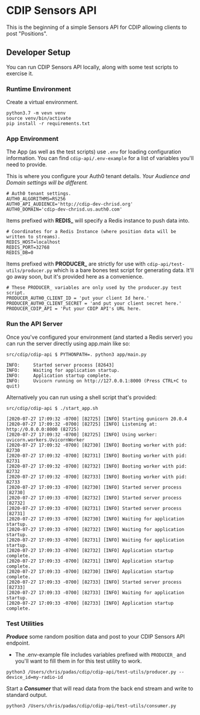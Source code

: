 # CDIP Sensors API

This is the beginning of a simple Sensors API for CDIP allowing clients to post "Positions".

## Developer Setup

You can run CDIP Sensors API locally, along with some test scripts to exercise it.

### Runtime Environment

Create a virtual environment.

```shell
python3.7 -m vevn venv
source venv/bin/activate
pip install -r requirements.txt
```

### App Environment

The App (as well as the test scripts) use `.env` for loading configuration information. You can find `cdip-api/.env-example` for a list of variables you'll need to provide.

This is where you configure your Auth0 tenant details. *Your Audience and Domain settings will be different.*

```shell
# Auth0 tenant settings.
AUTH0_ALGORITHMS=RS256
AUTH0_API_AUDIENCE='http://cdip-dev-chrisd.org'
AUTH0_DOMAIN='cdip-dev-chrisd.us.auth0.com'
```

Items prefixed with **REDIS_** will specify a Redis instance to push data into.
```shell
# Coordinates for a Redis Instance (where position data will be written to streams).
REDIS_HOST=localhost
REDIS_PORT=32768
REDIS_DB=0
```

Items prefixed with **PRODUCER_** are strictly for use with `cdip-api/test-utils/producer.py` which is a bare bones test script for generating data. It'll go away soon, but it's provided here as a convenience.

```shell
# These PRODUCER_ variables are only used by the producer.py test script.
PRODUCER_AUTH0_CLIENT_ID = 'put your client Id here.'
PRODUCER_AUTH0_CLIENT_SECRET = 'and put your client secret here.'
PRODUCER_CDIP_API = 'Put your CDIP API's URL here.
```

### Run the API Server

Once you've configured your environment (and started a Redis server) you can run the server directly using app.main like so:

```shell
src/cdip/cdip-api $ PYTHONPATH=. python3 app/main.py

INFO:     Started server process [82643]
INFO:     Waiting for application startup.
INFO:     Application startup complete.
INFO:     Uvicorn running on http://127.0.0.1:8000 (Press CTRL+C to quit)
```

Alternatively you can run using a shell script that's provided:

```shell
src/cdip/cdip-api $ ./start_app.sh 

[2020-07-27 17:09:32 -0700] [82725] [INFO] Starting gunicorn 20.0.4
[2020-07-27 17:09:32 -0700] [82725] [INFO] Listening at: http://0.0.0.0:8000 (82725)
[2020-07-27 17:09:32 -0700] [82725] [INFO] Using worker: uvicorn.workers.UvicornWorker
[2020-07-27 17:09:32 -0700] [82730] [INFO] Booting worker with pid: 82730
[2020-07-27 17:09:32 -0700] [82731] [INFO] Booting worker with pid: 82731
[2020-07-27 17:09:32 -0700] [82732] [INFO] Booting worker with pid: 82732
[2020-07-27 17:09:32 -0700] [82733] [INFO] Booting worker with pid: 82733
[2020-07-27 17:09:33 -0700] [82730] [INFO] Started server process [82730]
[2020-07-27 17:09:33 -0700] [82732] [INFO] Started server process [82732]
[2020-07-27 17:09:33 -0700] [82731] [INFO] Started server process [82731]
[2020-07-27 17:09:33 -0700] [82730] [INFO] Waiting for application startup.
[2020-07-27 17:09:33 -0700] [82732] [INFO] Waiting for application startup.
[2020-07-27 17:09:33 -0700] [82731] [INFO] Waiting for application startup.
[2020-07-27 17:09:33 -0700] [82732] [INFO] Application startup complete.
[2020-07-27 17:09:33 -0700] [82731] [INFO] Application startup complete.
[2020-07-27 17:09:33 -0700] [82730] [INFO] Application startup complete.
[2020-07-27 17:09:33 -0700] [82733] [INFO] Started server process [82733]
[2020-07-27 17:09:33 -0700] [82733] [INFO] Waiting for application startup.
[2020-07-27 17:09:33 -0700] [82733] [INFO] Application startup complete.
```

### Test Utilities

***Produce*** some random position data and post to your CDIP Sensors API endpoint.

* The .env-example file includes variables prefixed with `PRODUCER_` and you'll want to fill them in for this test utility to work.

```shell
python3 /Users/chris/padas/cdip/cdip-api/test-utils/producer.py --device_id=my-radio-id
```

Start a ***Consumer*** that will read data from the back end stream and write to standard output. 

```shell
python3 /Users/chris/padas/cdip/cdip-api/test-utils/consumer.py
```

